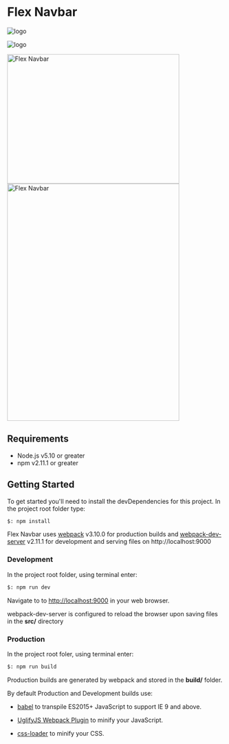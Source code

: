 # Flex Navbar

![logo](https://res.cloudinary.com/dlsqyyz1p/image/upload/v1517896593/flex-navbar01_wdjjfz.png)

![logo](https://res.cloudinary.com/dlsqyyz1p/image/upload/v1517896593/flex-navbar02_s31yx2.png)

<img src="https://res.cloudinary.com/dlsqyyz1p/image/upload/v1517944098/flex-navbar03_w8wjyc.png" alt="Flex Navbar" width="400" height="300">

<img src="https://res.cloudinary.com/dlsqyyz1p/image/upload/v1517944095/flex-navbar04_m5eknk.png" alt="Flex Navbar" width="400" height="550">

## Requirements

* Node.js v5.10 or greater
* npm v2.11.1 or greater

## Getting Started

To get started you'll need to install the devDependencies for this project. In the project root folder type:
```bash
$: npm install
```

Flex Navbar uses [webpack](https://github.com/webpack/webpack) v3.10.0 for production builds and [webpack-dev-server](https://github.com/webpack/webpack-dev-server) v2.11.1 for development and serving files on http://localhost:9000

### Development
In the project root folder, using terminal enter:

```bash
$: npm run dev
```

Navigate to to [http://localhost:9000](http://localhost:9000) in your web browser.

webpack-dev-server is configured to reload the browser upon saving files in the **src/** directory

### Production

In the project root foler, using terminal enter:

```bash
$: npm run build
```

Production builds are generated by webpack and stored in the **build/** folder.

By default Production and Development builds use:

* [babel](https://babeljs.io/) to transpile ES2015+ JavaScript to support IE 9 and above.

* [UglifyJS Webpack Plugin](https://github.com/webpack-contrib/uglifyjs-webpack-plugin) to minify your JavaScript.

* [css-loader](https://github.com/webpack-contrib/css-loader) to minify your CSS.
